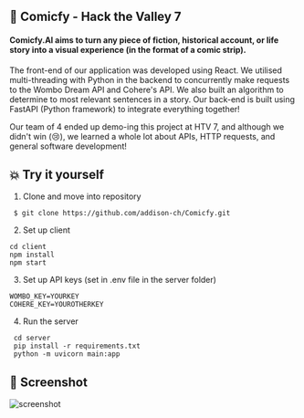 ## 💭 Comicfy - Hack the Valley 7 

#### Comicfy.AI aims to turn any piece of fiction, historical account, or life story into a visual experience (in the format of a comic strip).

The front-end of our application was developed using React. We utilised multi-threading with Python in the backend to concurrently make requests to the Wombo Dream API and Cohere's API. We also built an algorithm to determine to most relevant sentences in a story. Our back-end is built using FastAPI (Python framework) to integrate everything together!

Our team of 4 ended up demo-ing this project at HTV 7, and although we didn't win (😢), we learned a whole lot about APIs, HTTP requests, and general software development!



## 💥 Try it yourself
1.  Clone and move into repository
```
 $ git clone https://github.com/addison-ch/Comicfy.git
 ```
2. Set up client

  ```
  cd client
  npm install
  npm start
  ```
3. Set up API keys (set in .env file in the server folder)
  ```
  WOMBO_KEY=YOURKEY
  COHERE_KEY=YOUROTHERKEY
  ```
4. Run the server
 
 ```
  cd server
  pip install -r requirements.txt
  python -m uvicorn main:app
  ```



## 💫 Screenshot
![screenshot](https://d112y698adiu2z.cloudfront.net/photos/production/software_photos/002/254/743/datas/gallery.jpg)
